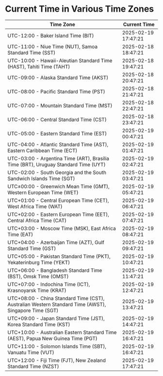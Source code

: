 # Current Time in Various Time Zones

| Time Zone | Current Time |
|-----------|--------------|
| UTC-12:00 - Baker Island Time (BIT) | 2025-02-19 17:47:21 |
| UTC-11:00 - Niue Time (NUT), Samoa Standard Time (SST) | 2025-02-18 18:47:21 |
| UTC-10:00 - Hawaii-Aleutian Standard Time (HAST), Tahiti Time (TAHT) | 2025-02-18 19:47:21 |
| UTC-09:00 - Alaska Standard Time (AKST) | 2025-02-18 20:47:21 |
| UTC-08:00 - Pacific Standard Time (PST) | 2025-02-18 21:47:21 |
| UTC-07:00 - Mountain Standard Time (MST) | 2025-02-18 22:47:21 |
| UTC-06:00 - Central Standard Time (CST) | 2025-02-18 23:47:21 |
| UTC-05:00 - Eastern Standard Time (EST) | 2025-02-19 00:47:21 |
| UTC-04:00 - Atlantic Standard Time (AST), Eastern Caribbean Time (ECT) | 2025-02-19 01:47:21 |
| UTC-03:00 - Argentina Time (ART), Brasília Time (BRT), Uruguay Standard Time (UYT) | 2025-02-19 02:47:21 |
| UTC-02:00 - South Georgia and the South Sandwich Islands Time (SGT) | 2025-02-19 03:47:21 |
| UTC±00:00 - Greenwich Mean Time (GMT), Western European Time (WET) | 2025-02-19 05:47:21 |
| UTC+01:00 - Central European Time (CET), West Africa Time (WAT) | 2025-02-19 06:47:21 |
| UTC+02:00 - Eastern European Time (EET), Central Africa Time (CAT) | 2025-02-19 07:47:21 |
| UTC+03:00 - Moscow Time (MSK), East Africa Time (EAT) | 2025-02-19 08:47:21 |
| UTC+04:00 - Azerbaijan Time (AZT), Gulf Standard Time (GST) | 2025-02-19 09:47:21 |
| UTC+05:00 - Pakistan Standard Time (PKT), Yekaterinburg Time (YEKT) | 2025-02-19 10:47:21 |
| UTC+06:00 - Bangladesh Standard Time (BST), Omsk Time (OMST) | 2025-02-19 11:47:21 |
| UTC+07:00 - Indochina Time (ICT), Krasnoyarsk Time (KRAT) | 2025-02-19 12:47:21 |
| UTC+08:00 - China Standard Time (CST), Australian Western Standard Time (AWST), Singapore Time (SGT) | 2025-02-19 13:47:21 |
| UTC+09:00 - Japan Standard Time (JST), Korea Standard Time (KST) | 2025-02-19 14:47:21 |
| UTC+10:00 - Australian Eastern Standard Time (AEST), Papua New Guinea Time (PGT) | 2025-02-19 16:47:21 |
| UTC+11:00 - Solomon Islands Time (SBT), Vanuatu Time (VUT) | 2025-02-19 16:47:21 |
| UTC+12:00 - Fiji Time (FJT), New Zealand Standard Time (NZST) | 2025-02-19 17:47:21 |
